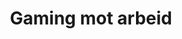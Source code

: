 ---
layout: gaming-mot-arbeid
title: Gaming mot arbeid
permalink: /gaming-mot-arbeid/

header: "Visste du at kompetansen din fra gaming kan brukes i jobb?"
intro-text: [
    "At du sitter på en kompetanse som er ettertraktet i arbeidslivet og i et markedet som er stadig i utvikling og stadig vil trenge motiverte, engasjerte mennesker?","Mennesker som kan tenke løsningsorientert, strategisk, som trives med å tilbringe tid foran PC og som vil være en del av den teknologiske utviklingen som skyter i været?"]

text: [
    "Som gamer har du enormt mye kompetanse som kan brukes inn i et IT utvikler yrke. Hos oss trenger du ikke fullført ungdomsskole eller videregående.",
    "Hos oss trenger du kun en interesse, motivasjon og et ønske om å lære og å bruke kompetansen du har inn i en jobb.",
    "Vi tilbyr et studie med kombinasjon av skole og praksis.  90% av studentene som starter på den siste delen av studiet som er praksis, har fått jobb.",
    "Denne høsten tilbyr vi også et begrenset antall friplasser som vil si at du gratis, og uten kostnader kan ta studiet og så søke deg videre mot praksis.",
    ]

sitater: [
    # {
    #     src: "assets/ansatt-bilder/Bjornar.jpg",
    #     navn: Pikachu,
    #     sted: Kongsberg Gruppen,
    #     sitat: "«Jeg har gamet siden jeg var 13 år, jeg ante ikke jeg kunne bruke den kompetansen inn i jobb. Dette er den beste avgjørelsen jeg har tatt.»"
    # },
    # {
    #     src: "assets/ansatt-bilder/Bjornar.jpg",
    #     navn: Dragonite,
    #     sted: ABAX,
    #     sitat: "«Jeg har brukt så mye av kompetansen min fra e-sport inn i studiet - så jeg trengte ikke ha fullført ungdomsskolen for å starte en gang.»"
    # },
    
]
kontakt: {
    header: "Har du spørsmål?",
    info: "anita@getacademy.no"
}

---